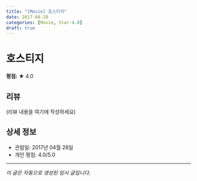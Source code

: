 ```yaml
---
title: "[Movie] 호스티지"
date: 2017-04-28
categories: [Movie, Star-4.0]
draft: true
---
```


# 호스티지

**평점:** ★ 4.0

## 리뷰

(리뷰 내용을 여기에 작성하세요)

## 상세 정보

- 관람일: 2017년 04월 28일
- 개인 평점: 4.0/5.0

---

*이 글은 자동으로 생성된 임시 글입니다.*
